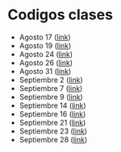 # Codigos clases

* Agosto 17 ([link](./17_08_2021))
* Agosto 19 ([link](./19_08_2021))
* Agosto 24 ([link](./24_08_2021))
* Agosto 26 ([link](./26_08_2021))
* Agosto 31 ([link](./31_08_2021))
* Septiembre 2 ([link](./02_09_2021))
* Septiembre 7 ([link](./07_09_2021))
* Septiembre 9 ([link](./09_09_2021))
* Septiembre 14 ([link](./14_09_2021))
* Septiembre 16 ([link](./16_09_2021))
* Septiembre 21 ([link](./21_09_2021))
* Septiembre 23 ([link](./23_09_2021))
* Septiembre 28 ([link](./28_09_2021))
